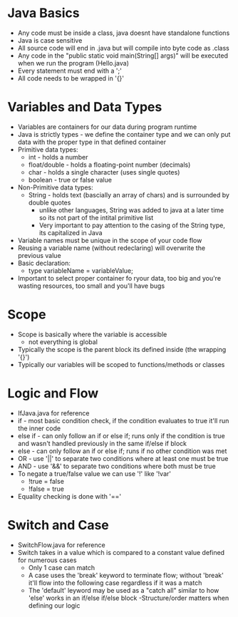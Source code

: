 # Java Basics
- Any code must be inside a class, java doesnt have standalone functions
- Java is case sensitive
- All source code will end in .java but will compile into byte code as .class
- Any code in the "public static void main(String[] args)" will be executed when we run the program (Hello.java)
- Every statement must end with a ';'
- All code needs to be wrapped in '{}'
# Variables and Data Types
- Variables are containers for our data during program runtime
- Java is strictly types - we define the container type and we can only put data with the proper type in that defined container
- Primitive data types:
    - int - holds a number
    - float/double - holds a floating-point number (decimals)
    - char - holds a single character (uses single quotes)
    - boolean - true or false value
- Non-Primitive data types:
    - String - holds text (bascially an array of chars) and is surrounded by double quotes
        - unlike other languages, String was added to java at a later time so its not part of the intital primitive list
        - Very important to pay attention to the casing of the String type, its capitalized in Java
- Variable names must be unique in the scope of your code flow
- Reusing a variable name (without redeclaring) will overwrite the previous value
- Basic declaration:
    - type variableName = variableValue;
- Important to select proper container fo ryour data, too big and you're wasting resources, too small and you'll have bugs
# Scope
- Scope is basically where the variable is accessible
    - not everything is global
- Typically the scope is the parent block its defined inside (the wrapping '{}')
- Typically our variables will be scoped to functions/methods or classes
# Logic and Flow
- IfJava.java for reference
- if - most basic condition check, if the condition evaluates to true it'll run the inner code
- else if - can only follow an if or else if; runs only if the condition is true and wasn't handled previously in the same if/else if block
- else - can only follow an if or else if; runs if no other condition was met
- OR - use '||' to separate two conditions where at least one must be true
- AND - use '&&' to separate two conditions where both must be true
- To negate a true/false value we can use '!' like '!var'
    - !true = false
    - !false = true
- Equality checking is done with '=='
# Switch and Case
- SwitchFlow.java for reference
- Switch takes in a value which is compared to a constant value defined for numerous cases
    - Only 1 case can match
    - A case uses the 'break' keyword to terminate flow; without 'break' it'll flow into the following case regardless if it was a match
    - The 'default' leyword may be used as a "catch all" similar to how 'else' works in an if/else if/else block
    -Structure/order matters when defining our logic
